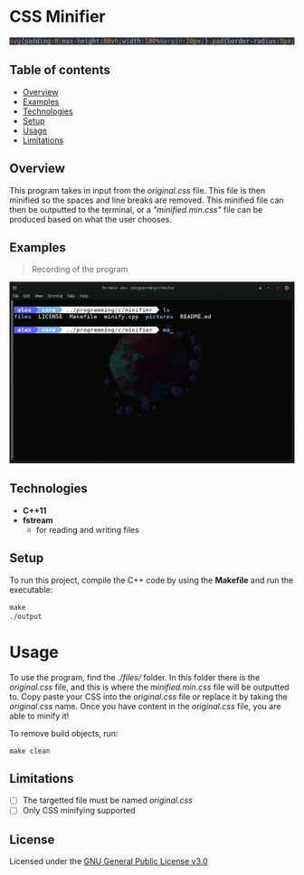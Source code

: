 # CSS Minifier

![Screenshot](.pictures/file.png)

## Table of contents
* [Overview](#overview)
* [Examples](#examples)
* [Technologies](#technologies)
* [Setup](#setup)
* [Usage](#usage)
* [Limitations](#limitations)

## Overview
This program takes in input from the *original.css* file. This file is then minified so the spaces and line breaks are removed. This minified file can then be outputted to the terminal, or a *"minified.min.css"* file can be produced based on what the user chooses.

## Examples

> Recording of the program

![Video](.pictures/css-minifier.gif "Program in action!")


## Technologies
- **C++11**
- **fstream**
  - for reading and writing files

## Setup
To run this project, compile the C++ code by using the **Makefile** and run the executable:

    make
    ./output

# Usage
To use the program, find the *./files/* folder. In this folder there is the *original.css* file, and this is where the *minified.min.css* file will be outputted to. Copy paste your CSS into the *original.css* file or replace it by taking the *original.css* name. Once you have content in the *original.css* file, you are able to minify it!

To remove build objects, run:

    make clean

## Limitations
- [ ] The targetted file must be named *original.css*
- [ ] Only CSS minifying supported

## License
Licensed under the [GNU General Public License v3.0](LICENSE)
